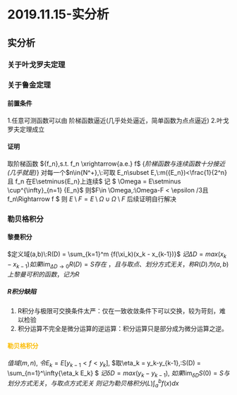 # 2019.11.15-实分析

## 实分析

### 关于叶戈罗夫定理

### 关于鲁金定理

#### 前置条件

1.任意可测函数可以由 阶梯函数逼近(几乎处处逼近，简单函数为点点逼近)
2.叶戈罗夫定理成立

#### 证明

取阶梯函数 ${f_n},s.t. f_n \xrightarrow{a.e.} f$
{*阶梯函数与连续函数十分接近(几乎就是)*}
对每一个$n\in{N^+},\:可取 E_n\subset E,\:m({E_n})<\frac{1}{2^n} 且 f_n 在E\setminus{E_n}上连续$
记 $ \Omega = E\setminus \cup^{\infty}_{n=1} {E_n}$
则$F\in \Omega,\:\Omega-F < \epsilon /3且 f_n\Rightarrow f $
则 $E\setminus F = {E\setminus\Omega}\cup{\Omega \setminus F}$
后续证明自行解决

### 勒贝格积分

#### 黎曼积分

$定义域(a,b)\:R(D) = \sum_{k=1}^m {f(\xi_k)(x_k - x_{k-1})}$
$记\Delta{D} = max(x_k - x_{k-1}) 如果 \lim_{\Delta{D} \rightarrow 0} R(D) = S存在\:，且与取点、划分方式无关，称R(D)为(a,b)上黎曼可积的函数，记为R$

##### R积分缺陷

1. R积分与极限可交换条件太严：仅在一致收敛条件下可以交换，较为苛刻，难以检验
2. 积分运算不完全是微分运算的逆运算：积分运算只是部分成为微分运算之逆。

#### <font color=#fbbc05>勒贝格积分</font>

$值域 (m,n),\:令 E_k = E[y_{k-1}<f<y_k],\:$$取\eta_k = y_k-y_{k-1},\:S(D) = \sum_{n=1}^\infty{\eta_k E_k} $
$记\delta{D} = max(y_k-y_{k-1}),\:如果\lim_{\delta{D}}{S(0) = S}与划分方式无关，与取点方式无关$
$则记为勒贝格积分(L)\int_a^b{f(x)dx}$


